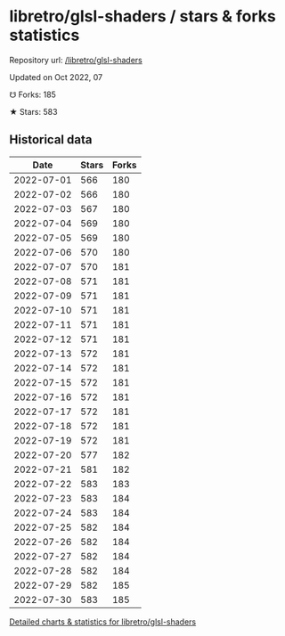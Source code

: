 # libretro/glsl-shaders / stars & forks statistics

Repository url: [/libretro/glsl-shaders](https://github.com/libretro/glsl-shaders)

Updated on Oct 2022, 07

☋ Forks: 185

★ Stars: 583

## Historical data
| Date | Stars | Forks |
|------|-------|-------|
| 2022-07-01 | 566 | 180 | 
| 2022-07-02 | 566 | 180 | 
| 2022-07-03 | 567 | 180 | 
| 2022-07-04 | 569 | 180 | 
| 2022-07-05 | 569 | 180 | 
| 2022-07-06 | 570 | 180 | 
| 2022-07-07 | 570 | 181 | 
| 2022-07-08 | 571 | 181 | 
| 2022-07-09 | 571 | 181 | 
| 2022-07-10 | 571 | 181 | 
| 2022-07-11 | 571 | 181 | 
| 2022-07-12 | 571 | 181 | 
| 2022-07-13 | 572 | 181 | 
| 2022-07-14 | 572 | 181 | 
| 2022-07-15 | 572 | 181 | 
| 2022-07-16 | 572 | 181 | 
| 2022-07-17 | 572 | 181 | 
| 2022-07-18 | 572 | 181 | 
| 2022-07-19 | 572 | 181 | 
| 2022-07-20 | 577 | 182 | 
| 2022-07-21 | 581 | 182 | 
| 2022-07-22 | 583 | 183 | 
| 2022-07-23 | 583 | 184 | 
| 2022-07-24 | 583 | 184 | 
| 2022-07-25 | 582 | 184 | 
| 2022-07-26 | 582 | 184 | 
| 2022-07-27 | 582 | 184 | 
| 2022-07-28 | 582 | 184 | 
| 2022-07-29 | 582 | 185 | 
| 2022-07-30 | 583 | 185 | 


[Detailed charts & statistics for libretro/glsl-shaders](https://reviewgithub.com/rep/libretro/glsl-shaders)
